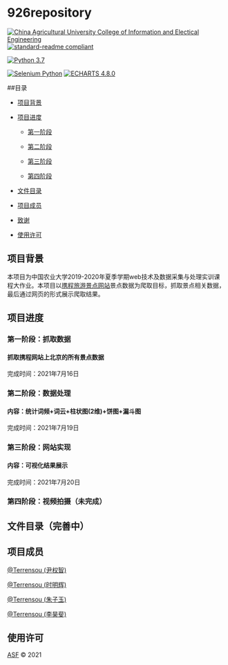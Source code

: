 # 926repository

[![China Agricultural University College of Information and Electical Engineering](https://img.shields.io/static/v1?label=CAU&message=CIEE&color=R0-G135-B60&link=https://www.cau.edu.cn&link=http://ciee.cau.edu.cn/)](https://www.cau.edu.cn) [![standard-readme compliant](https://img.shields.io/badge/readme%20style-standard-brightgreen.svg?style=flat-square)](https://github.com/RichardLitt/standard-readme)

[![Python 3.7](https://img.shields.io/badge/Python-3.7-blue?style=flat-square&logo=python)](https://www.python.org/) 

[![Selenium Python](https://img.shields.io/badge/Selenium-Python-orange?style=flat-square)](https://www.selenium.dev/) [![ECHARTS 4.8.0](https://img.shields.io/badge/ECHARTS-4.8.0-orange?style=flat-square&logo=apache-echarts)](https://echarts.apache.org/zh/index.html)

##目录

- [项目背景](#项目背景)

- [项目进度](#项目进度)

  - [第一阶段](#第一阶段：抓取数据)

  - [第二阶段](#第二阶段：数据处理)

  - [第三阶段](#第三阶段：网页实现)

  - [第四阶段](#第四阶段：视频拍摄、完善内容) 

- [文件目录](#文件目录)

- [项目成员](#项目成员)

- [致谢](#致谢)

- [使用许可](#使用许可)
  
 ## 项目背景

本项目为中国农业大学2019-2020年夏季学期web技术及数据采集与处理实训课程大作业。本项目以<a href="https://you.ctrip.com/">携程旅游景点网站</a>景点数据为爬取目标，抓取景点相关数据，最后通过网页的形式展示爬取结果。

 ## 项目进度

 ### 第一阶段：抓取数据
 
 #### 抓取携程网站上北京的所有景点数据
 
 完成时间：2021年7月16日
 
 ### 第二阶段：数据处理
 
 #### 内容：统计词频+词云+柱状图(2维)+饼图+漏斗图
 
 完成时间：2021年7月19日
 
 ### 第三阶段：网站实现
 
 #### 内容：可视化结果展示
 
 完成时间：2021年7月20日

 ### 第四阶段：视频拍摄（未完成）
 
 ## 文件目录（完善中）
 
 ## 项目成员
 
 <a href="https://github.com/Terrensou">@Terrensou (尹权智)</a>
 
 <a href="https://github.com/Terrensou">@Terrensou (时明辉)</a>

 <a href="https://github.com/Terrensou">@Terrensou (朱子玉)</a>
 
 <a href="https://github.com/Terrensou">@Terrensou (李昊斐)</a>
 
## 使用许可

[ASF](LICENSE) © 2021
